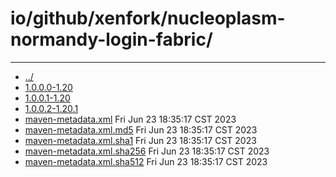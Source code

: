 # io/github/xenfork/nucleoplasm-normandy-login-fabric/

---
- [../](../index.md)
- [1.0.0.0-1.20](1.0.0.0-1.20/index.md)
- [1.0.0.1-1.20](1.0.0.1-1.20/index.md)
- [1.0.0.2-1.20.1](1.0.0.2-1.20.1/index.md)
- [maven-metadata.xml](maven-metadata.xml) Fri Jun 23 18:35:17 CST 2023
- [maven-metadata.xml.md5](maven-metadata.xml.md5) Fri Jun 23 18:35:17 CST 2023
- [maven-metadata.xml.sha1](maven-metadata.xml.sha1) Fri Jun 23 18:35:17 CST 2023
- [maven-metadata.xml.sha256](maven-metadata.xml.sha256) Fri Jun 23 18:35:17 CST 2023
- [maven-metadata.xml.sha512](maven-metadata.xml.sha512) Fri Jun 23 18:35:17 CST 2023
